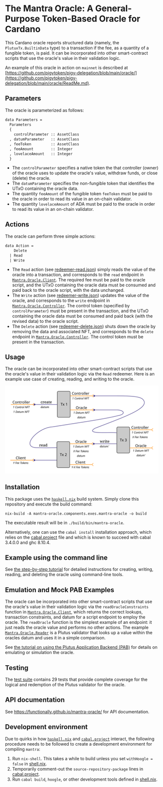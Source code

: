 The Mantra Oracle: A General-Purpose Token-Based Oracle for Cardano
===================================================================

This Cardano oracle reports structured data (namely, the `PlutuxTx.BuiltinData` type) to a transaction if the fee, as a quantity of a fungible token, is paid. It can be incorporated into other smart-contract scripts that use the oracle's value in their validation logic.

An example of this oracle in action on `mainnet` is described at [https://github.com/pigytoken/pigy-delegation/blob/main/oracle/](https://github.com/pigytoken/pigy-delegation/blob/main/oracle/ReadMe.md).


Parameters
----------

The oracle is parameterized as follows:

    data Parameters =
      Parameters
      {
        controlParameter :: AssetClass
      , datumParameter   :: AssetClass
      , feeToken         :: AssetClass
      , feeAmount        :: Integer
      , lovelaceAmount   :: Integer
      }

*   The `controlParameter` specifies a native token the that controller (owner) of the oracle uses to update the oracle's value, withdraw funds, or close (delete) the oracle.
*   The `datumParameter` specifies the non-fungible token that identifies the UTxO containing the oracle data.
*   The quantity `feeAmount` of the fungible token `feeToken` must be paid to the oracle in order to read its value in an on-chain validator.
*   The quantity `lovelaceAmount` of ADA must be paid to the oracle in order to read its value in an on-chain validator.


Actions
-------

The oracle can perform three simple actions:

    data Action =
        Delete
      | Read
      | Write

*   The `Read` action (see [redeemer-read.json](redeemer-read.json)) simply reads the value of the oracle into a transaction, and corresponds to the `read` endpoint in [`Mantra.Oracle.Client`](src/Mantra/Oracle/Client.hs). The required fee must be paid to the oracle script, and the UTxO containing the oracle data must be consumed and paid back to the oracle script, with the data unchanged.
*   The `Write` action (see [redeemer-write.json](redeemer-write.json)) updates the value of the oracle, and corresponds to the `write` endpoint in [`Mantra.Oracle.Controller`](src/Mantra/Oracle/Controller.hs). The control token (specified by `controlParameter`) must be present in the transaction, and the UTxO containing the oracle data must be consumed and paid back (with the revised data) to the oracle script.
*   The `Delete` action (see [redeemer-delete.json](redeemer-delete.json)) shuts down the oracle by removing the data and associated NFT, and corresponds to the `delete` endpoint in [`Mantra.Oracle.Controller`](src/Mantra/Oracle/Controller.hs). The control token must be present in the transaction.


Usage
-----

The oracle can be incorporated into other smart-contract scripts that use the oracle's value in their validation logic via the `Read` redeemer. Here is an example use case of creating, reading, and writing to the oracle.

![Example transactions using the oracle.](transactions.png)


Installation
------------

This package uses the [`haskell.nix`](https://input-output-hk.github.io/haskell.nix/) build system. Simply clone this repository and execute the build command:

    nix-build -A mantra-oracle.components.exes.mantra-oracle -o build

The executable result will be in `./build/bin/mantra-oracle`.

Alternatively, one can use the `cabal install` installation approach, which relies on the [cabal.project](cabal.project) file and which is known to succeed with cabal 3.4.0.0 and ghc 8.10.4.


Example using the command line
------------------------------

See [the step-by-step tutorial](Tutorial.md) for detailed instructions for creating, writing, reading, and deleting the oracle using command-line tools.


Emulation and Mock PAB Examples
-------------------------------

The oracle can be incorporated into other smart-contract scripts that use the oracle's value in their validation logic via the `readOracleConstraints` function in [`Mantra.Oracle.Client`](src/Mantra/Oracle/Client.hs), which returns the correct lookups, transaction constraints, and datum for a script endpoint to employ the oracle. The `readOracle` function is the simplest example of an endpoint: it just reads the oracle value and performs no other actions. The example [`Mantra.Oracle.Reader`](src/Mantra/Oracle/Reader.hs) is a Plutus validator that looks up a value within the oracles datum and uses it in a simple comparison.

See [the tutorial on using the Plutus Application Backend (PAB)](PAB.md) for details on emulating or simulation the oracle.


Testing
-------

The [test suite](tests/ReadMe.md) contains 29 tests that provide complete coverage for the logical and redemption of the Plutus validator for the oracle.


API documentation
-----------------

See https://functionally.github.io/mantra-oracle/ for API documentation.


Development environment
-----------------------

Due to quirks in how [`haskell.nix`](https://input-output-hk.github.io/haskell.nix/) and [`cabal.project`](https://cabal.readthedocs.io/en/3.4/cabal-project.html) interact, the following procedure needs to be followed to create a development environment for compiling `mantra`:

1.  Run `nix-shell`. This takes a while to build unless you set `withHoogle = false` in [shell.nix](shell.nix).
2.  Temporarily comment-out the `source-repository-package` lines in [cabal.project](cabal.project).
3.  Run `cabal build`, `hoogle`, or other development tools defined in [shell.nix](shell.nix).
